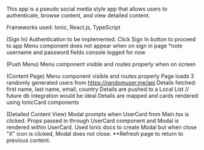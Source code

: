 This app is a pseudo social media style app that allows users to authenticate, browse content, and view detailed content.

Frameworks used: Ionic, React.js, TypeScript

(Sign In)
Authentication to be implemented.
Click Sign In button to proceed to app
Menu component does not appear when on sign in page
\*note username and password fields console logged for now

(Push Menu)
Menu component visible and routes properly when on screen

(Content Page)
Menu component visible and routes properly
Page loads 3 randomly generated users from https://randomuser.me/api
Details fetched: first name, last name, email, country
Details are pushed to a Local List // future db integration would be ideal
Details are mapped and cards rendered using IonicCard components

(Detailed Content View)
Modal prompts when UserCard from Main.tsx is clicked. Props passed in through UserCard component and Modal is rendered within UserCard.
Used Ionic docs to create Modal but when close "X" icon is clicked, Modal does not close. \*\*Refresh page to return to previous content.
